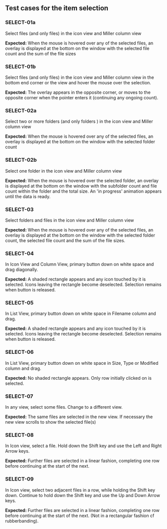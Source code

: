 ## Test cases for the item selection

### SELECT-01a
Select files (and only files) in the icon view and Miller column view

**Expected:** When the mouse is hovered over any of the selected files, an overlay is displayed at the bottom on the window with the selected file count and the sum of the file sizes

### SELECT-01b
Select files (and only files) in the icon view and Miller column view in the bottom end corner or the view and hover the mouse over the selection.

**Expected:** The overlay appears in the opposite corner, or moves to the opposite corner when the pointer enters it (continuing any ongoing count).

### SELECT-02a
Select two or more folders (and only folders ) in the icon view and Miller column view

**Expected:** When the mouse is hovered over any of the selected files, an overlay is displayed at the bottom on the window with the selected folder count

### SELECT-02b
Select one folder in the icon view and Miller column view

**Expected:** When the mouse is hovered over the selected folder, an overlay is displayed at the bottom on the window with the subfolder count and file count within the folder and the total size. An 'in progress' animation appears until the data is ready.

### SELECT-03
Select folders and files in the icon view and Miller column view

**Expected:** When the mouse is hovered over any of the selected files, an overlay is displayed at the bottom on the window with the selected folder count, the selected file count and the sum of the file sizes.

### SELECT-04
In Icon View and Column View, primary button down on white space and  drag diagonally.

**Expected:** A shaded rectangle appears and any icon touched by it is selected. Icons leaving the rectangle become deselected. Selection remains when button is released.

### SELECT-05
In List View, primary button down on white space in Filename column and  drag.

**Expected:** A shaded rectangle appears and any icon touched by it is selected. Icons leaving the rectangle become deselected. Selection remains when button is released.

### SELECT-06
In List View, primary button down on white space in Size, Type or Modified column and  drag.

**Expected:** No shaded rectangle appears. Only row initially clicked on is selected.

### SELECT-07
In any view, select some files.  Change to a different view.

**Expected:** The same files are selected in the new view.  If necessary the new view scrolls to show the selected file(s)

### SELECT-08
In Icon view, select a file.  Hold down the Shift key and use the Left and Right Arrow keys.

**Expected:** Further files are selected in a linear fashion, completing one row before continuing at the start of the next.

### SELECT-09
In Icon view, select two adjacent files in a row, while holding the Shift key down.  Continue to hold down the Shift key and use the Up and Down Arrow keys.

**Expected:** Further files are selected in a linear fashion, completing one row before continuing at the start of the next. (Not in a rectangular fashion cf rubberbanding).
